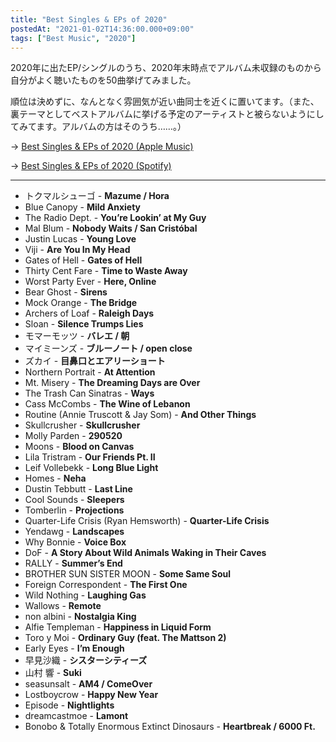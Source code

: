 ```yaml
---
title: "Best Singles & EPs of 2020"
postedAt: "2021-01-02T14:36:00.000+09:00"
tags: ["Best Music", "2020"]
---
```


2020年に出たEP/シングルのうち、2020年末時点でアルバム未収録のものから自分がよく聴いたものを50曲挙げてみました。

順位は決めずに、なんとなく雰囲気が近い曲同士を近くに置いてます。（また、裏テーマとしてベストアルバムに挙げる予定のアーティストと被らないようにしてみてます。アルバムの方はそのうち……。）

→ [Best Singles & EPs of 2020 (Apple Music)](https://music.apple.com/jp/playlist/best-singles-eps-of-2020/pl.u-06ovjA6sXJ91eD)

→ [Best Singles & EPs of 2020 (Spotify)](https://open.spotify.com/playlist/1suJ4xrUyTXbYBFzyM7Lv1)

---

* トクマルシューゴ - **Mazume / Hora**
* Blue Canopy - **Mild Anxiety**
* The Radio Dept. - **You’re Lookin’ at My Guy**
* Mal Blum - **Nobody Waits / San Cristóbal**
* Justin Lucas - **Young Love**
* Viji - **Are You In My Head**
* Gates of Hell - **Gates of Hell**
* Thirty Cent Fare - **Time to Waste Away**
* Worst Party Ever - **Here, Online**
* Bear Ghost - **Sirens**
* Mock Orange - **The Bridge**
* Archers of Loaf - **Raleigh Days**
* Sloan - **Silence Trumps Lies**
* モマーモッツ - **バレエ / 朝**
* マイミーンズ - **ブルーノート / open close**
* ズカイ - **目鼻口とエアリーショート**
* Northern Portrait - **At Attention**
* Mt. Misery - **The Dreaming Days are Over**
* The Trash Can Sinatras - **Ways**
* Cass McCombs - **The Wine of Lebanon**
* Routine (Annie Truscott & Jay Som) - **And Other Things**
* Skullcrusher - **Skullcrusher**
* Molly Parden - **290520**
* Moons - **Blood on Canvas**
* Lila Tristram - **Our Friends Pt. II**
* Leif Vollebekk - **Long Blue Light**
* Homes - **Neha**
* Dustin Tebbutt - **Last Line**
* Cool Sounds - **Sleepers**
* Tomberlin - **Projections**
* Quarter-Life Crisis (Ryan Hemsworth) - **Quarter-Life Crisis**
* Yendawg - **Landscapes**
* Why Bonnie - **Voice Box**
* DoF - **A Story About Wild Animals Waking in Their Caves**
* RALLY - **Summer’s End**
* BROTHER SUN SISTER MOON - **Some Same Soul**
* Foreign Correspondent - **The First One**
* Wild Nothing - **Laughing Gas**
* Wallows - **Remote**
* non albini - **Nostalgia King**
* Alfie Templeman - **Happiness in Liquid Form**
* Toro y Moi - **Ordinary Guy (feat. The Mattson 2)**
* Early Eyes - **I’m Enough**
* 早見沙織 - **シスターシティーズ**
* 山村 響 - **Suki**
* seasunsalt - **AM4 / ComeOver**
* Lostboycrow - **Happy New Year**
* Episode - **Nightlights**
* dreamcastmoe - **Lamont**
* Bonobo & Totally Enormous Extinct Dinosaurs - **Heartbreak / 6000 Ft.**